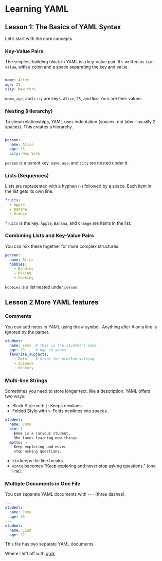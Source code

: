 # Learning YAML

## Lesson 1: The Basics of YAML Syntax

Let’s start with the core concepts

### Key-Value Pairs

The simplest building block in YAML is a key-value pair. It’s written as `key: value`, with a colon and a space separating the key and value.

```yaml

name: Alice
age: 25
city: New York
```

`name`, `age`, and `city` are keys.
`Alice`, `25`, and `New York` are their values.

### Nesting (Hierarchy)

To show relationships, YAML uses indentation (spaces, not tabs—usually 2 spaces). This creates a hierarchy.

```yaml

person:
  name: Alice
  age: 25
  city: New York
```

`person` is a parent key.
`name`, `age`, and `city` are nested under it.

### Lists (Sequences)

Lists are represented with a hyphen (-) followed by a space. Each item in the list gets its own line.

```yaml
fruits:
  - Apple
  - Banana
  - Orange
```

`fruits` is the key.
`Apple`, `Banana`, and `Orange` are items in the list.

### Combining Lists and Key-Value Pairs

You can mix these together for more complex structures.
```yml
person:
  name: Alice
  hobbies:
    - Reading
    - Hiking
    - Cooking
```
`hobbies` is a list nested under `person`.

## Lesson 2 More YAML features

### Comments

You can add notes in YAML using the # symbol. Anything after # on a line is ignored by the parser.

```yml
student:
  name: Emma  # This is the student’s name
  age: 20     # Age in years
  favorite_subjects:
    - Math    # Great for problem-solving
    - Science
    - History
```

### Multi-line Strings

Sometimes you need to store longer text, like a description. YAML offers two ways:

- Block Style with `|`: Keeps newlines.
- Folded Style with `>`: Folds newlines into spaces.

```yml
student:
  name: Emma
  bio: |
    Emma is a curious student.
    She loves learning new things.
  motto: >
    Keep exploring and never
    stop asking questions.
```
- `bio` keeps the line breaks.
- `motto` becomes "Keep exploring and never stop asking questions." (one line).

### Multiple Documents in One File

You can separate YAML documents with `---` (three dashes).

```yml
---
student:
  name: Emma
  age: 20
---
student:
  name: Liam
  age: 22
```

This file has two separate YAML documents.

Where I left off with [grok](https://grok.com/share/bGVnYWN5_f199db47-566c-4a94-b43d-02bae3f4ef35)